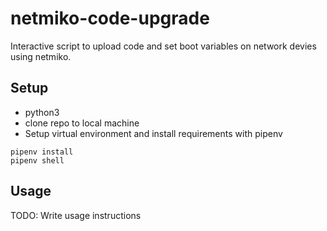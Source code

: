 # netmiko-code-upgrade

Interactive script to upload code and set boot variables on network devies using netmiko. 

## Setup

 - python3
 - clone repo to local machine
 - Setup virtual environment and install requirements with pipenv

```
pipenv install
pipenv shell
```

## Usage

TODO: Write usage instructions


